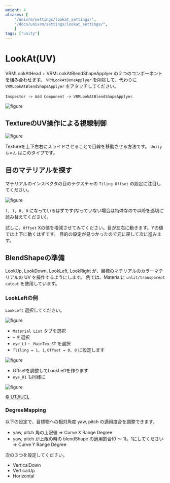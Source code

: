 ```yaml
---
weight: 4
aliases: [
    "/univrm/settings/lookat_settings/",
    "/docs/univrm/settings/lookat_settings/",
    ]
tags: ["unity"]
---
```


# LookAt(UV)

VRMLookAtHead + VRMLookAtBlendShapeApplyer の２つのコンポーネントを組み合わせます。
`VRMLookAtBoneApplyer` を削除して、代わりに `VRMLookAtBlendShapeApplyer` をアタッチしてください。

`Inspector -> Add Component -> VRMLookAtBlendShapeApplyer`.

![figure](/images/vrm/add_vrm_lookat_blendshape.jpg)

## TextureのUV操作による視線制御

![figure](/images/wiki/blendshape_applyer.png)

Textureを上下左右にスライドさせることで目線を移動させる方法です。
`Unityちゃん` はこのタイプです。

## 目のマテリアルを探す

マテリアルのインスペクタの目のテクスチャの `Tiling Offset` の設定に注目してください。

![figure](/images/wiki/material_tiling_offset.png)

`1, 1, 0, 0` になっているはずです(なっていない場合は特殊なので以降を適切に読み替えてください)。

試しに、`Offset` Xの値を増減させてみてください。目が左右に動きます。Yの値では上下に動くはずです。
目的の設定が見つかったので元に戻して次に進みます。

## BlendShapeの準備
LookUp, LookDown, LookLeft, LookRight が、目標のマテリアルのカラーマテリアルの UV を操作するようにします。
例では、Materialに `unlit/transparent cutout` を使用しています。

### LookLeftの例
`LookLeft` 選択してください。

![figure](/images/wiki/lookleft.png)

* `Material List` タブを選択
* `+` を選択
* `eye_L1` - `_MainTex_ST` を選択
* `Tliling = 1, 1`, `Offset = 0, 0` に設定します

![figure](/images/wiki/tiling_offset_1100.png)

* Offsetを調整してLookLeftを作ります
* `eye_R1` も同様に

![figure](/images/wiki/look_left.png)

[© UTJ/UCL](http://unity-chan.com/)

### DegreeMapping

以下の設定で、目標物への相対角度 yaw, pitch の適用度合を調整できます。

* yaw, pitch 角の上限値 => Curve X Range Degree
* yaw, pitch が上限の時の blendShape の適用割合(0 ～ 1)。1にしてください => Curve Y Range Degree

次の３つを設定してください。

* VerticalDown
* VerticalUp
* Horizontal
